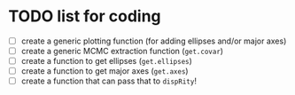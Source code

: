 # TODO list for coding

- [ ] create a generic plotting function (for adding ellipses and/or major axes)
- [ ] create a generic MCMC extraction function (`get.covar`)
- [ ] create a function to get ellipses (`get.ellipses`)
- [ ] create a function to get major axes (`get.axes`)
- [ ] create a function that can pass that to `dispRity`!